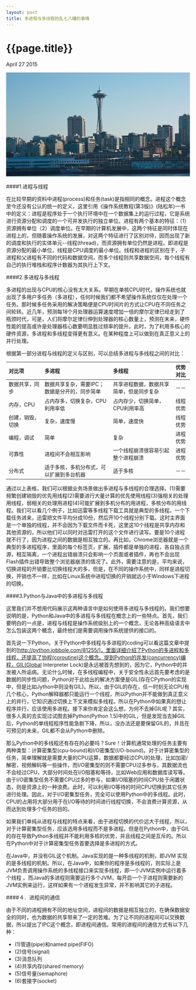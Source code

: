 ```yaml
---
layout: post
title: 多进程与多线程的乱七八糟的事情
---
```


# {{page.title}}

<span class="meta">April 27 2015</span>

![Seattle](/images/Seattle.png)


####1.进程与线程

在比较早期的资料中进程(process)和任务(task)是指相同的概念。进程这个概念至今还没有公认的统一的定义，这里引用《操作系统教程(第3版)》(陆松年)一书中的定义：进程是程序处于一个执行环境中在一个数据集上的运行过程，它是系统进行资源分配和调度的一个可并发执行的独立单位。进程有两个基本的特征：（1）资源拥有单位（2）调度单位。在早期的计算机发展中，这两个特征是同时体现在进程上的，但随着操作系统的发展，对这两个特征进行了区别对待，因而出现了新的调度和执行的实体单元--线程(thread)，而资源拥有单位仍然是进程。即进程是资源分配的最小单位，线程是CPU调度的最小单位。线程和进程的区别在于，子进程和父进程有不同的代码和数据空间，而多个线程则共享数据空间，每个线程有自己的执行堆栈和程序计数器为其执行上下文。

####2.多进程与多线程

多进程的出现与CPU的核心没有太大关系。早期在单核CPU时代，操作系统也就出现了多用户多任务（多进程），任何时候我们都不希望操作系统仅仅在处理一个任务。那时候多任务采用的解决策略便是CPU时间片的方式让CPU在不同任务之间轮转。近几年，预测每18个月处理器运算速度增加一倍的摩尔定律已经走到了瓶颈时代，可是，人们将摩尔定律衍伸到处理器的核心数量上，预测在未来，硬件性能的提高或许是处理器核心数要明显胜过频率的提升。此时，为了利用多核心的硬件资源，多进程和多线程变得更有意义。在某种程度上可以做到在真正意义上的并行处理。

根据第一部分进程与线程的定义与区别，可以总结多进程与多线程之间的对比：

|        对比项        |                       多进程                      |                    多线程                    |    优势对比   |
|:-----------------|:-------------------------------------------------|:--------------------------------------------|:-------------|
| 数据共享，同步       | 数据共享复杂，需要IPC；数据是分开的，同步简单　　 | 共享进程数据，数据共享简单，但是同步复杂　　 | －－     |
| 内存，CPU            | 占内存多，切换复杂，CPU利用率低                   | 占内存少，切换简单，CPU利用率高              |  线程优势  |
| 创建，销毁，切换　　 | 复杂，速度慢                                      | 简单，速度快                                 | 线程优势 |
| 编程，调试           | 简单                                              | 复杂                                         | 进程优势 |
| 可靠性               | 进程间不会相互影响                                | 一个线程崩溃很容易引起整个进程崩溃           | 进程优势 |
| 分布式               | 适于多核，多机分布式，可以扩展到多台机器          | 适于多核                                     | －－     |

通过以上表格，我们可以根据业务场景做出多进程与多线程的合理选择。(1)需要频繁创建销毁的优先用线程(2)需要进行大量计算的优先使用线程(3)强相关的处理用线程，弱相关的处理用进程(4)可能扩展到多机分布的用进程，多核分布的用线程。我们可以看几个例子，比如迅雷等多线程下载工具就是典型的多线程。一个下载任务进来，迅雷把文件平均分成10份，然后开10个线程分别下载。这时主界面是一个单独的线程，并不会因为下载文件而卡死，这里这10个线程是共享内存和其他资源的，所以他们可以同时对迅雷打开的这个文件进行读写。要是10个进程就不行了，因为进程之间的数据是相互独立的。再比如，Chrome浏览器就是一个典型的多进程程序，里面的每个标签页，扩展，插件都是单独的进程，各自独占资源，相互隔离，一个进程出错崩溃只会影响一个页面或者插件，再也不会出现Flash插件出错导致整个浏览器崩溃的情况了。此外，需要注意的是，平均来说，切换进程的开销要比切换线程大的多，但是，在不同的操作系统中，同样是进程切换，开销也不一样，比如在Linux系统中进程切换的开销就远小于Windows下进程的切换。

####3.Python与Java中的多进程与多线程

这里我们并不想用代码展示这两种语言中是如何使用多进程与多线程的。我们想要说明的是，Python和Java中的多进程与多线程在概念上的一些特点。首先，我们要明白的一点是，进程与线程是操作系统级别上的一个概念，无论各种高级语言中怎么包装这两个概念，最终他们是需要调用操作系统提供的接口的。

首先说一下Python，关于Python中多线程与多进程的coding可以看这篇文章中提到的[http://python.jobbole.com/81255/]，里面详细介绍了Python的多进程和多线程，还提高了协程(coroutine)这个概念。提到Python的并发(concurrency)编程，GIL(Global Interpreter Lock)是永远被首先想到的，因为它，Python中的并发被人所诟病。无论什么时候，在多线程编程中，关于安全性永远首先要考虑的是数据的同步性问题，Python对于此给出的解决方案便是GIL(存在CPython的实现中，但是比如Jython中则没有GIL)。所以，由于GIL的存在，任一时刻无论CPU有几个核心，Python解释器都只能运行一个线程，所以Python并不能做到真正意义上的并行，它知识通过切换上下文来模拟多线程。所以在Python中如果真的想让程序并行，应该使用多进程。接下来你肯定会这么想，为何不去掉GIL呢？其实，很多人真的去实现过试图去掉Python(Python 1.5)中的GIL，但是发现当去掉GIL后，Python的单线程程序性能急剧下降，所以，没办法还是要保留GIL的，并且在可预见的未来，GIL都不会从Python中删除。

那么Python中的多线程还有存在的必要吗？Sure！计算机通常处理的任务主要有两种类型：计算密集型(cpu-bound)和I/O密集型(I/O-bound)。对于计算密集型的任务，简单理解就是需要大量的CPU运算，数据都要经过CPU的处理，比如加密/解密，视频解码等一些操作，而I/O密集型的则不需要CPU过多参与，其数据流也不会经过CPU，大部分时间处在I/O阻塞和等待，比如Web应用和数据库读写等。由于I/O密集型任务不需要CPU过多的参与，如果I/O阻塞的时间CPU处于闲置状态，则是资源上的一种浪费。此时，可以利用I/O等待的时间CPU切换到其它任务进行处理。因此，对于I/O密集型任务，完全可以使用Python中的多线程。此时，CPU的占用将大部分用于在I/O等待的时间进行线程切换，不会浪费计算资源，从而达到处理多个任务的目的。

如果我们单纯从进程与线程的特点来看，由于进程切换的代价远大于线程，所以，对于计算密集型任务，应该选用多线程而不是多进程。但是在Python中，由于GIL的存在导致Python多线程并不能利用多核的优势，并且线程之间是互斥的。所以在Python中对于计算密集型任务首要选择是多进程的方式。

在Java中，并没有GIL这个机制。Java实现的是一种多线程的机制，即JVM 实现的是多线程的机制。所以，在Java中，如果你的程序是多线程的，则实际上是JVM负责调用操作系统的多线程接口来实现多线程，即一个JVM实例中运行着多个线程 。而Java的多进程则需要运行多个JVM，每开启一个子进程则需要新的JVM实例来运行，这样如果有一个进程发生异常，并不影响其它的子进程。

####４．进程间的通信

由于不同的进程拥有不同的地址空间，进程间的数据是相互独立的，在确保数据安全的同时，也为数据的共享带来了一定的苦难。为了让不同的进程间可以交换数据，所以提出了IPC这个概念，即进程间通信。常用的进程间的通信方式有以下几种：

+ (1)管道(pipe)和named pipe(FIFO)
+ (2)信号(signal)
+ (3)消息队列
+ (4)共享内存(shared memory)
+ (5)信号量(semaphore)
+ (6)套接字(socket)





